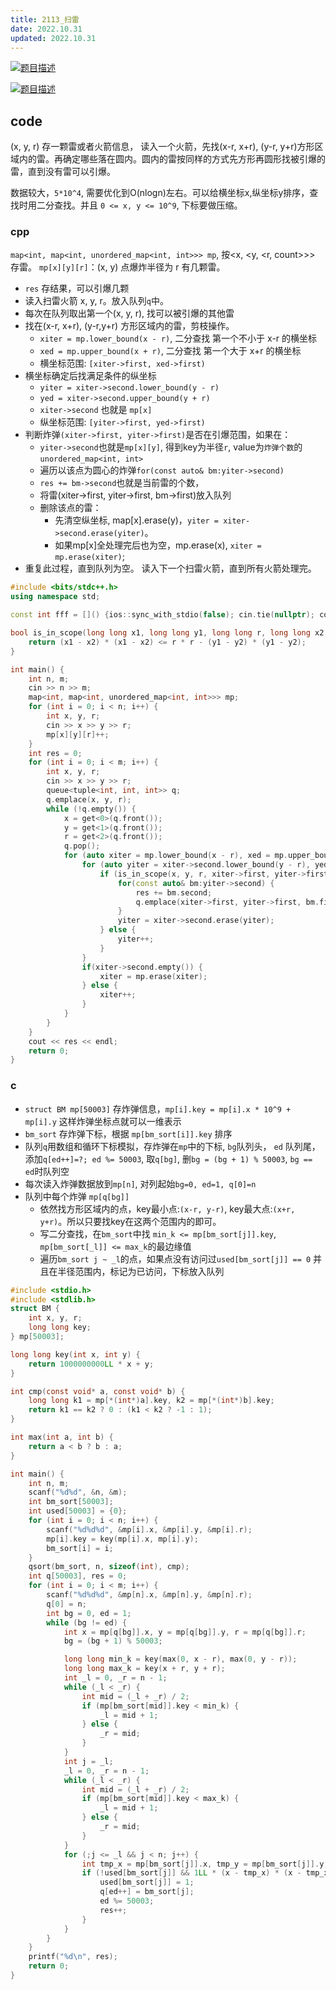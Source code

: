 ```yaml
---
title: 2113_扫雷
date: 2022.10.31
updated: 2022.10.31
---
```



[![题目描述](img/2113_扫雷.1.png)](https://www.lanqiao.cn/problems/2113/learning/)

[![题目描述](img/2113_扫雷.2.png)](https://www.lanqiao.cn/problems/2113/learning/)


## code

(x, y, r) 存一颗雷或者火箭信息， 读入一个火箭，先找(x-r, x+r), (y-r, y+r)方形区域内的雷。再确定哪些落在圆内。圆内的雷按同样的方式先方形再圆形找被引爆的雷，直到没有雷可以引爆。

数据较大，`5*10^4`, 需要优化到O(nlogn)左右。可以给横坐标x,纵坐标y排序，查找时用二分查找。并且 `0 <= x, y <= 10^9`, 下标要做压缩。

### cpp

`map<int, map<int, unordered_map<int, int>>> mp`,    按<x, <y, <r, count>>> 存雷。 `mp[x][y][r]`：(x, y) 点爆炸半径为 r 有几颗雷。

- `res` 存结果，可以引爆几颗
- 读入扫雷火箭 x, y, r。放入队列`q`中。
- 每次在队列取出第一个(x, y, r), 找可以被引爆的其他雷
- 找在(x-r, x+r), (y-r,y+r) 方形区域内的雷，剪枝操作。
  - `xiter = mp.lower_bound(x - r)`, 二分查找 第一个不小于 x-r 的横坐标
  - `xed = mp.upper_bound(x + r)`, 二分查找 第一个大于 x+r 的横坐标
  - 横坐标范围: `[xiter->first, xed->first)`
- 横坐标确定后找满足条件的纵坐标
  - `yiter = xiter->second.lower_bound(y - r)`
  - `yed = xiter->second.upper_bound(y + r)`
  - `xiter->second` 也就是 `mp[x]`
  - 纵坐标范围: `[yiter->first, yed->first)`
- 判断炸弹`(xiter->first, yiter->first)`是否在引爆范围，如果在：
    - `yiter->second`也就是`mp[x][y]`, 得到key为半径`r`, value为`炸弹个数`的`unordered_map<int, int>`
  - 遍历以该点为圆心的炸弹`for(const auto& bm:yiter->second) `
  - `res += bm->second`也就是当前雷的个数，
  - 将雷(xiter->first, yiter->first, bm->first)放入队列
  - 删除该点的雷：
    - 先清空纵坐标, map[x].erase(y)，`yiter = xiter->second.erase(yiter)`。
    - 如果mp[x]全处理完后也为空，mp.erase(x), `xiter = mp.erase(xiter)`;
- 重复此过程，直到队列为空。 读入下一个扫雷火箭，直到所有火箭处理完。

```cpp
#include <bits/stdc++.h>
using namespace std;

const int fff = []() {ios::sync_with_stdio(false); cin.tie(nullptr); cout.tie(nullptr); return 0; }();

bool is_in_scope(long long x1, long long y1, long long r, long long x2, long long y2) {
    return (x1 - x2) * (x1 - x2) <= r * r - (y1 - y2) * (y1 - y2);
}

int main() {
    int n, m;
    cin >> n >> m;
    map<int, map<int, unordered_map<int, int>>> mp;
    for (int i = 0; i < n; i++) {
        int x, y, r;
        cin >> x >> y >> r;
        mp[x][y][r]++;
    }
    int res = 0;
    for (int i = 0; i < m; i++) {
        int x, y, r;
        cin >> x >> y >> r;
        queue<tuple<int, int, int>> q;
        q.emplace(x, y, r);
        while (!q.empty()) {
            x = get<0>(q.front());
            y = get<1>(q.front());
            r = get<2>(q.front());
            q.pop();
            for (auto xiter = mp.lower_bound(x - r), xed = mp.upper_bound(x + r); xiter != xed;) {
                for (auto yiter = xiter->second.lower_bound(y - r), yed = xiter->second.upper_bound(y + r); yiter != yed;) {
                    if (is_in_scope(x, y, r, xiter->first, yiter->first)) {
                        for(const auto& bm:yiter->second) {
                            res += bm.second;
                            q.emplace(xiter->first, yiter->first, bm.first);
                        }
                        yiter = xiter->second.erase(yiter);
                    } else {
                        yiter++;
                    }
                }
                if(xiter->second.empty()) {
                    xiter = mp.erase(xiter);
                } else {
                    xiter++;
                }
            }
        }
    }
    cout << res << endl;
    return 0;
}
```

### c

- `struct BM mp[50003]` 存炸弹信息，`mp[i].key = mp[i].x * 10^9 + mp[i].y` 这样炸弹坐标点就可以一维表示
- `bm_sort` 存炸弹下标，根据 `mp[bm_sort[i]].key` 排序
- 队列`q`用数组和循环下标模拟，存炸弹在`mp`中的下标, `bg`队列头， `ed` 队列尾， 添加`q[ed++]=?; ed %= 50003`, 取`q[bg]`, 删`bg = (bg + 1) % 50003`, `bg == ed`时队列空
- 每次读入炸弹数据放到`mp[n]`, 对列起始`bg=0, ed=1, q[0]=n`
- 队列中每个炸弹 `mp[q[bg]]`
    - 依然找方形区域内的点，key最小点:`(x-r, y-r)`, key最大点:`(x+r, y+r)`。所以只要找key在这两个范围内的即可。
    - 写二分查找，在`bm_sort`中找 `min_k <= mp[bm_sort[j]].key`, `mp[bm_sort[_l]] <= max_k`的最边缘值
    - 遍历`bm_sort j ~ _l`的点，如果点没有访问过`used[bm_sort[j]] == 0` 并且在半径范围内，标记为已访问，下标放入队列


```c
#include <stdio.h>
#include <stdlib.h>
struct BM {
    int x, y, r;
    long long key;
} mp[50003];

long long key(int x, int y) {
    return 1000000000LL * x + y;
}

int cmp(const void* a, const void* b) {
    long long k1 = mp[*(int*)a].key, k2 = mp[*(int*)b].key;
    return k1 == k2 ? 0 : (k1 < k2 ? -1 : 1);
}

int max(int a, int b) {
    return a < b ? b : a;
}

int main() {
    int n, m;
    scanf("%d%d", &n, &m);
    int bm_sort[50003];
    int used[50003] = {0};
    for (int i = 0; i < n; i++) {
        scanf("%d%d%d", &mp[i].x, &mp[i].y, &mp[i].r);
        mp[i].key = key(mp[i].x, mp[i].y);
        bm_sort[i] = i;
    }
    qsort(bm_sort, n, sizeof(int), cmp);
    int q[50003], res = 0;
    for (int i = 0; i < m; i++) {
        scanf("%d%d%d", &mp[n].x, &mp[n].y, &mp[n].r);
        q[0] = n;
        int bg = 0, ed = 1;
        while (bg != ed) {
            int x = mp[q[bg]].x, y = mp[q[bg]].y, r = mp[q[bg]].r;
            bg = (bg + 1) % 50003;

            long long min_k = key(max(0, x - r), max(0, y - r));
            long long max_k = key(x + r, y + r);
            int _l = 0, _r = n - 1;
            while (_l < _r) {
                int mid = (_l + _r) / 2;
                if (mp[bm_sort[mid]].key < min_k) {
                    _l = mid + 1;
                } else {
                    _r = mid;
                }
            }
            int j = _l;
            _l = 0, _r = n - 1;
            while (_l < _r) {
                int mid = (_l + _r) / 2;
                if (mp[bm_sort[mid]].key < max_k) {
                    _l = mid + 1;
                } else {
                    _r = mid;
                }
            }
            for (;j <= _l && j < n; j++) {
                int tmp_x = mp[bm_sort[j]].x, tmp_y = mp[bm_sort[j]].y;
                if (!used[bm_sort[j]] && 1LL * (x - tmp_x) * (x - tmp_x) <= 1LL * r * r - 1LL * (y - tmp_y) * (y - tmp_y)) {
                    used[bm_sort[j]] = 1;
                    q[ed++] = bm_sort[j];
                    ed %= 50003;
                    res++;
                }
            }
        }
    }
    printf("%d\n", res);
    return 0;
}
```